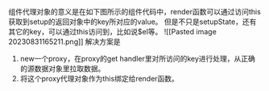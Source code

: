 组件代理对象的意义是在如下图所示的组件代码中，render函数可以通过访问this获取到setup的返回对象中的key所对应的value。
但是不只是setupState，还有其它的key，可以通过this访问到，比如说$el等。
![[Pasted image 20230831165211.png]]
解决方案是
1. new一个proxy，在proxy的get handler里对所访问的key进行处理，从正确的源数据对象里拉取数据。
2. 将这个proxy代理对象作为this绑定给render函数。